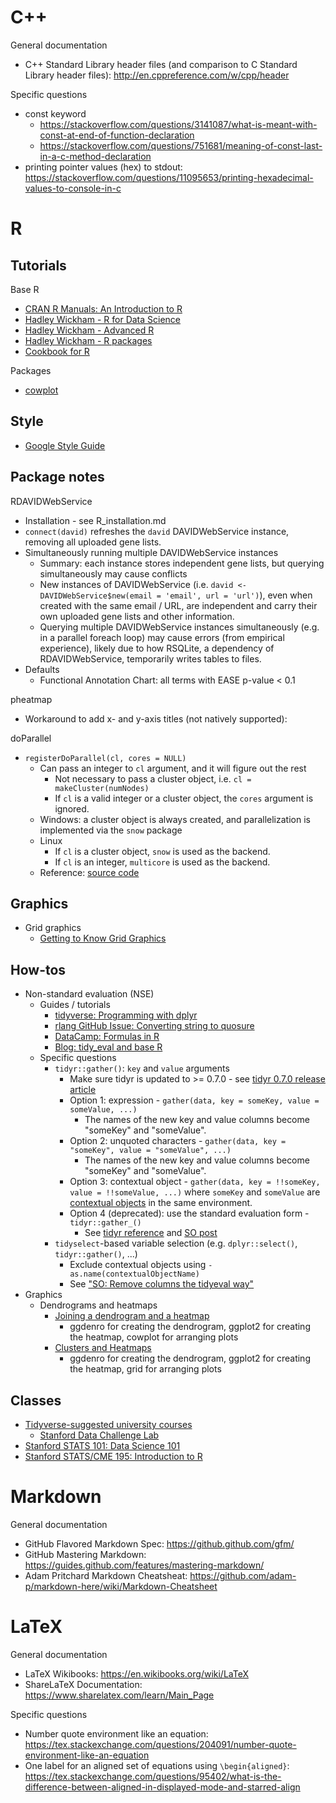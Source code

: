# C++
General documentation
- C++ Standard Library header files (and comparison to C Standard Library header files): http://en.cppreference.com/w/cpp/header

Specific questions
- const keyword
  - https://stackoverflow.com/questions/3141087/what-is-meant-with-const-at-end-of-function-declaration
  - https://stackoverflow.com/questions/751681/meaning-of-const-last-in-a-c-method-declaration
- printing pointer values (hex) to stdout: https://stackoverflow.com/questions/11095653/printing-hexadecimal-values-to-console-in-c

# R

## Tutorials
Base R
- [CRAN R Manuals: An Introduction to R](https://cran.r-project.org/doc/manuals/r-release/R-intro.html)
- [Hadley Wickham - R for Data Science](http://r4ds.had.co.nz/)
- [Hadley Wickham - Advanced R](https://adv-r.hadley.nz/)
- [Hadley Wickham - R packages](http://r-pkgs.had.co.nz/)
- [Cookbook for R](http://www.cookbook-r.com/)

Packages
- [cowplot](https://cran.r-project.org/web/packages/cowplot/vignettes/introduction.html)

## Style
- [Google Style Guide](https://google.github.io/styleguide/Rguide.xml)

## Package notes
RDAVIDWebService
- Installation - see R_installation.md
- `connect(david)` refreshes the `david` DAVIDWebService instance, removing all uploaded gene lists.
- Simultaneously running multiple DAVIDWebService instances
  - Summary: each instance stores independent gene lists, but querying simultaneously may cause conflicts
  - New instances of DAVIDWebService (i.e. `david <- DAVIDWebService$new(email = 'email', url = 'url')`), even when created with the same email / URL, are independent and carry their own uploaded gene lists and other information.
  - Querying multiple DAVIDWebService instances simultaneously (e.g. in a parallel foreach loop) may cause errors (from empirical experience), likely due to how RSQLite, a dependency of RDAVIDWebService, temporarily writes tables to files.
- Defaults
  - Functional Annotation Chart: all terms with EASE p-value < 0.1

pheatmap
- Workaround to add x- and y-axis titles (not natively supported): 

doParallel
- `registerDoParallel(cl, cores = NULL)`
  - Can pass an integer to `cl` argument, and it will figure out the rest
    - Not necessary to pass a cluster object, i.e. `cl = makeCluster(numNodes)`
    - If `cl` is a valid integer or a cluster object, the `cores` argument is ignored.
  - Windows: a cluster object is always created, and parallelization is implemented via the `snow` package
  - Linux
    - If `cl` is a cluster object, `snow` is used as the backend.
    - If `cl` is an integer, `multicore` is used as the backend.
  - Reference: [source code](https://github.com/cran/doParallel/blob/master/R/doParallel.R)

## Graphics
- Grid graphics
  - [Getting to Know Grid Graphics](https://www.stat.auckland.ac.nz/~paul/useR2015-grid/)

## How-tos
- Non-standard evaluation (NSE)
  - Guides / tutorials
    - [tidyverse: Programming with dplyr](https://dplyr.tidyverse.org/articles/programming.html)
    - [rlang GitHub Issue: Converting string to quosure](https://github.com/r-lib/rlang/issues/116)
    - [DataCamp: Formulas in R](https://www.datacamp.com/community/tutorials/r-formula-tutorial)
    - [Blog: tidy_eval and base R](https://edwinth.github.io/blog/nse/)
  - Specific questions
    - `tidyr::gather()`: `key` and `value` arguments
      - Make sure tidyr is updated to >= 0.7.0 - see [tidyr 0.7.0 release article](https://www.tidyverse.org/articles/2017/08/tidyr-0.7.0/)
      - Option 1: expression - `gather(data, key = someKey, value = someValue, ...)`
        - The names of the new key and value columns become "someKey" and "someValue".
      - Option 2: unquoted characters - `gather(data, key = "someKey", value = "someValue", ...)`
        - The names of the new key and value columns become "someKey" and "someValue".
      - Option 3: contextual object - `gather(data, key = !!someKey, value = !!someValue, ...)` where `someKey` and `someValue` are [contextual objects](https://tidyr.tidyverse.org/reference/gather.html#rules-for-selection) in the same environment.
      - Option 4 (deprecated): use the standard evaluation form - `tidyr::gather_()`
        - See [tidyr reference](https://tidyr.tidyverse.org/reference/deprecated-se.html) and [SO post](https://stackoverflow.com/questions/37756014/pass-variable-to-tidyrs-gather-to-rename-key-value-columns)
    - `tidyselect`-based variable selection (e.g. `dplyr::select()`, `tidyr::gather()`, ...)
      - Exclude contextual objects using `-as.name(contextualObjectName)`
      - See ["SO: Remove columns the tidyeval way"](https://stackoverflow.com/questions/45100518/remove-columns-the-tidyeval-way)
- Graphics
  - Dendrograms and heatmaps
    - [Joining a dendrogram and a heatmap](https://stackoverflow.com/questions/42047896/joining-a-dendrogram-and-a-heatmap/42596935)
      - ggdenro for creating the dendrogram, ggplot2 for creating the heatmap, cowplot for arranging plots
    - [Clusters and Heatmaps](https://jcoliver.github.io/learn-r/008-ggplot-dendrograms-and-heatmaps.html)
      - ggdenro for creating the dendrogram, ggplot2 for creating the heatmap, grid for arranging plots

## Classes
- [Tidyverse-suggested university courses](https://www.tidyverse.org/learn/#university-courses)
  - [Stanford Data Challenge Lab](https://dcl-2017-04.github.io/curriculum/)
- [Stanford STATS 101: Data Science 101](http://web.stanford.edu/class/stats101/)
- [Stanford STATS/CME 195: Introduction to R](http://web.stanford.edu/~msesia/stats195/)


# Markdown
General documentation
- GitHub Flavored Markdown Spec: https://github.github.com/gfm/
- GitHub Mastering Markdown: https://guides.github.com/features/mastering-markdown/
- Adam Pritchard Markdown Cheatsheat: https://github.com/adam-p/markdown-here/wiki/Markdown-Cheatsheet

# LaTeX
General documentation
- LaTeX Wikibooks: https://en.wikibooks.org/wiki/LaTeX
- ShareLaTeX Documentation: https://www.sharelatex.com/learn/Main_Page

Specific questions
- Number quote environment like an equation: https://tex.stackexchange.com/questions/204091/number-quote-environment-like-an-equation
- One label for an aligned set of equations using `\begin{aligned}`: https://tex.stackexchange.com/questions/95402/what-is-the-difference-between-aligned-in-displayed-mode-and-starred-align